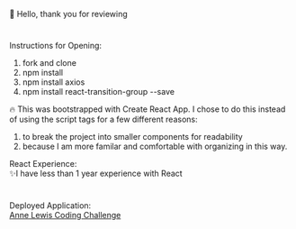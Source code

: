👋 Hello, thank you for reviewing
#
Instructions for Opening:
1. fork and clone
2. npm install
3. npm install axios
4. npm install react-transition-group --save

🔥 This was bootstrapped with Create React App. I chose to do this instead of using the script tags for a few different reasons:</br>
1. to break the project into smaller components for readability
2. because I am more familar and comfortable with organizing in this way. 

React Experience: </br>
✨I have less than 1 year experience with React
#
Deployed Application: </br>
[Anne Lewis Coding Challenge](https://cisco-works.vercel.app/)
